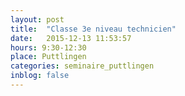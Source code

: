 ```yaml
---
layout: post
title:  "Classe 3e niveau technicien"
date:   2015-12-13 11:53:57
hours: 9:30-12:30
place: Puttlingen
categories: seminaire_puttlingen
inblog: false
---
```

